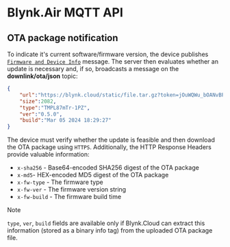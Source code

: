# Blynk.Air MQTT API

## OTA package notification

To indicate it's current software/firmware version, the device publishes [`Firmware and Device Info`](authentication.md) message.
The server then evaluates whether an update is necessary and, if so, broadcasts a message on the **downlink/ota/json** topic:

```json
{
    "url":"https://blynk.cloud/static/file.tar.gz?token=jOuWQWu_bOANvBPzz4LllPDMk7sYAAQMa",
    "size":2082,
    "type":"TMPL87mTr-1PZ",
    "ver":"0.5.0",
    "build":"Mar 05 2024 18:29:27"
}
```

The device must verify whether the update is feasible and then download the OTA package using `HTTPS`.
Additionally, the HTTP Response Headers provide valuable information:

- `x-sha256` - Base64-encoded SHA256 digest of the OTA package
- `x-md5`- HEX-encoded MD5 digest of the OTA package
- `x-fw-type` - The firmware type
- `x-fw-ver` - The firmware version string
- `x-fw-build` - The firmware build time

> [!NOTE]
> `type`, `ver`, `build` fields are available only if Blynk.Cloud can extract this information (stored as a binary info tag) from the uploaded OTA package file.

